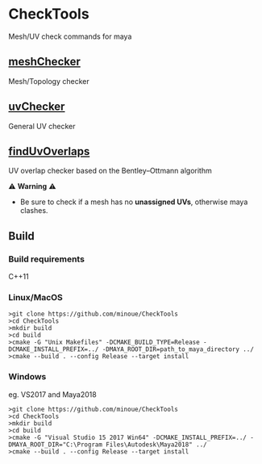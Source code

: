 # CheckTools
Mesh/UV check commands for maya

## [meshChecker](https://github.com/minoue/CheckTools/blob/master/meshChecker/)
Mesh/Topology checker

## [uvChecker](https://github.com/minoue/CheckTools/blob/master/uvChecker/)
General UV checker

## [findUvOverlaps](https://github.com/minoue/CheckTools/blob/master/uvOverlapChecker/)
UV overlap checker based on the Bentley–Ottmann algorithm

 ⚠️ **Warning** ⚠️
* Be sure to check if a mesh has no **unassigned UVs**, otherwise maya clashes.

## Build

### Build requirements
C++11

### Linux/MacOS
```
>git clone https://github.com/minoue/CheckTools
>cd CheckTools
>mkdir build
>cd build
>cmake -G "Unix Makefiles" -DCMAKE_BUILD_TYPE=Release -DCMAKE_INSTALL_PREFIX=../ -DMAYA_ROOT_DIR=path_to_maya_directory ../
>cmake --build . --config Release --target install
```

### Windows
eg. VS2017 and Maya2018
```
>git clone https://github.com/minoue/CheckTools
>cd CheckTools
>mkdir build
>cd build
>cmake -G "Visual Studio 15 2017 Win64" -DCMAKE_INSTALL_PREFIX=../ -DMAYA_ROOT_DIR="C:\Program Files\Autodesk\Maya2018" ../
>cmake --build . --config Release --target install
```

